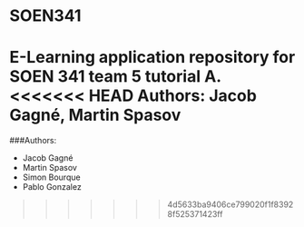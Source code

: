 # SOEN341
E-Learning application repository for SOEN 341 team 5 tutorial A.
<<<<<<< HEAD
Authors: Jacob Gagné, Martin Spasov
=======

###Authors:

* Jacob Gagné
* Martin Spasov
* Simon Bourque
* Pablo Gonzalez
>>>>>>> 4d5633ba9406ce799020f1f83928f525371423ff

